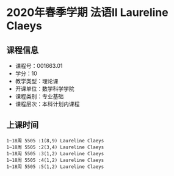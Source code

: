 # 2020年春季学期 法语II Laureline Claeys






## 课程信息

- 课程号：001663.01
- 学分：10
- 教学类型：理论课
- 开课单位：数学科学学院
- 课程类别：专业基础
- 课程层次：本科计划内课程

## 上课时间

```
1~18周 5505 :1(8,9) Laureline Claeys
1~18周 5505 :2(3,4) Laureline Claeys
1~18周 5505 :3(1,2) Laureline Claeys
1~18周 5505 :4(1,2) Laureline Claeys
1~18周 5505 :5(1,2) Laureline Claeys
```

